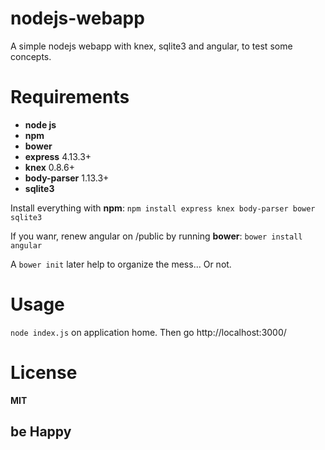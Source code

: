 # nodejs-webapp
A simple nodejs webapp with knex, sqlite3 and angular, to test some concepts.

# Requirements
- **node js**
- **npm** 
- **bower**
- **express** 4.13.3+
- **knex** 0.8.6+
- **body-parser** 1.13.3+
- **sqlite3**

Install everything with **npm**:
```npm install express knex body-parser bower sqlite3```

If you wanr, renew angular on /public by running **bower**:
```bower install angular```

A `bower init` later help to organize the mess... Or not.

# Usage
```node index.js```
on application home. Then go http://localhost:3000/

# License
**MIT**

## be Happy
